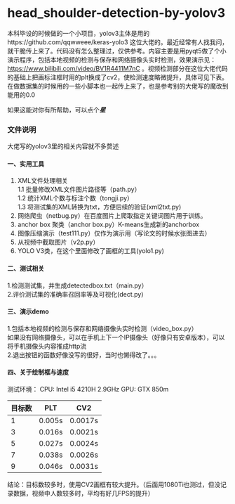 # head_shoulder-detection-by-yolov3
本科毕设的时候做的一个小项目，yolov3主体是用的https://github.com/qqwweee/keras-yolo3 这位大佬的。最近经常有人找我问，就干脆传上来了。代码没有怎么整理过，仅供参考。内容主要是用pyqt5做了个小演示程序，包括本地视频的检测与保存和网络摄像头实时检测，效果演示见：https://www.bilibili.com/video/BV1R4411M7nC 。视频检测部分在这位大佬代码的基础上把画标注框时用的plt换成了cv2，使检测速度略微提升，具体可见下表。在做数据集的时候用的一些小脚本也一起传上来了，也是参考别的大佬写的魔改到能用的0.0

如果这能对你有所帮助，可以点个***星*** 
### 文件说明 
大佬写的yolov3里的相关内容就不多赘述  
#### 一、实用工具
1.	XML文件处理相关  
1.1 批量修改XML文件图片路径等（path.py）  
1.2 统计XML个数与标注个数（tongji.py）    
1.3 将测试集的XML转换为txt，方便后续的验证(xml2txt.py)  
2.	网络爬虫（netbug.py）在百度图片上爬取指定关键词图片用于训练。 
3.	anchor box 聚类（anchor box.py）K-means生成新的anchorbox  
4.	图像压缩演示（test111.py）仅作为演示用（写论文的时候水张图进去）  
5.	从视频中截取图片（v2p.py）  
6.  YOLO V3类，在这个里面修改了画框的工具(yolo1.py)  
#### 二、测试相关 
1.检测测试集，并生成detectedbox.txt（main.py）  
2.评价测试集的准确率召回率等及可视化(dect.py)   
#### 三、演示demo
1.包括本地视频的检测与保存和网络摄像头实时检测（video_box.py）  
如果没有网络摄像头，可以在手机上下一个IP摄像头（好像只有安卓版本），可以将手机摄像头内容推成http流  
2.退出按钮的函数好像没写的很好，当时也懒得改了。。。
#### 四、关于绘制框与速度
测试环境：
 CPU: Intel i5 4210H 2.9GHz
 GPU: GTX 850m
 
 目标数  | PLT  | CV2
 ---- | ----- | ------  
 1  | 0.005s | 0.0017s
 3  | 0.016s | 0.0021s
 5  | 0.027s | 0.0024s
 7  | 0.038s | 0.0026s
 9  | 0.046s | 0.0031s
 
 结论：目标数较多时，使用CV2画框有较大提升。（后面用1080Ti也测过，但没记录数据，视频中人数较多时，平均有好几FPS的提升）

 
